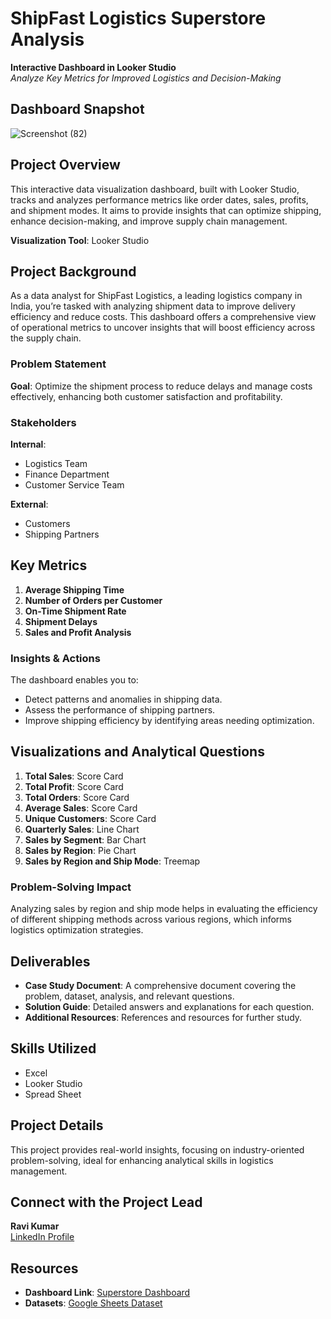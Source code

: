 # ShipFast Logistics Superstore Analysis

**Interactive Dashboard in Looker Studio**  
*Analyze Key Metrics for Improved Logistics and Decision-Making*

## Dashboard Snapshot
![Screenshot (82)](https://github.com/user-attachments/assets/c30d1d9a-727e-41b7-b12c-491a8392d7d3)


## Project Overview
This interactive data visualization dashboard, built with Looker Studio, tracks and analyzes performance metrics like order dates, sales, profits, and shipment modes. It aims to provide insights that can optimize shipping, enhance decision-making, and improve supply chain management.

**Visualization Tool**: Looker Studio

## Project Background
As a data analyst for ShipFast Logistics, a leading logistics company in India, you’re tasked with analyzing shipment data to improve delivery efficiency and reduce costs. This dashboard offers a comprehensive view of operational metrics to uncover insights that will boost efficiency across the supply chain.

### Problem Statement
**Goal**: Optimize the shipment process to reduce delays and manage costs effectively, enhancing both customer satisfaction and profitability.

### Stakeholders
**Internal**:
- Logistics Team
- Finance Department
- Customer Service Team

**External**:
- Customers
- Shipping Partners

## Key Metrics
1. **Average Shipping Time**
2. **Number of Orders per Customer**
3. **On-Time Shipment Rate**
4. **Shipment Delays**
5. **Sales and Profit Analysis**

### Insights & Actions
The dashboard enables you to:
- Detect patterns and anomalies in shipping data.
- Assess the performance of shipping partners.
- Improve shipping efficiency by identifying areas needing optimization.

## Visualizations and Analytical Questions
1. **Total Sales**: Score Card
2. **Total Profit**: Score Card
3. **Total Orders**: Score Card
4. **Average Sales**: Score Card
5. **Unique Customers**: Score Card
6. **Quarterly Sales**: Line Chart
7. **Sales by Segment**: Bar Chart
8. **Sales by Region**: Pie Chart
9. **Sales by Region and Ship Mode**: Treemap

### Problem-Solving Impact
Analyzing sales by region and ship mode helps in evaluating the efficiency of different shipping methods across various regions, which informs logistics optimization strategies.

## Deliverables
- **Case Study Document**: A comprehensive document covering the problem, dataset, analysis, and relevant questions.
- **Solution Guide**: Detailed answers and explanations for each question.
- **Additional Resources**: References and resources for further study.

## Skills Utilized
- Excel
- Looker Studio
- Spread Sheet
  

## Project Details
This project provides real-world insights, focusing on industry-oriented problem-solving, ideal for enhancing analytical skills in logistics management.

## Connect with the Project Lead
**Ravi Kumar**  
[LinkedIn Profile](https://www.linkedin.com/in/ravi-kumar-28a905256)

## Resources

- **Dashboard Link**: [Superstore Dashboard](https://lnkd.in/gvv46JYZ)
- **Datasets**: [Google Sheets Dataset](https://docs.google.com/spreadsheets/d/16IF_-1W-ymW7jGgA2zy3kOGYyJo4_kC0Iev-oE_LJTE/edit?usp=sharing)

